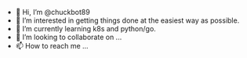 - 👋 Hi, I’m @chuckbot89
- 👀 I’m interested in getting things done at the easiest way as possible.
- 🌱 I’m currently learning k8s and python/go.
- 💞️ I’m looking to collaborate on ...
- 📫 How to reach me ...

<!---
chuckbot89/chuckbot89 is a ✨ special ✨ repository because its `README.md` (this file) appears on your GitHub profile.
You can click the Preview link to take a look at your changes.
--->
